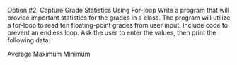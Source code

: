 Option #2: Capture Grade Statistics Using For-loop
Write a program that will provide important statistics for the grades in a class. The program will utilize a for-loop to read ten floating-point grades from user input. Include code to prevent an endless loop. Ask the user to enter the values, then print the following data:

Average
Maximum
Minimum
